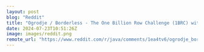 ```yaml
---
layout: post
blog: "Reddit"
title: "Ogrodje / Borderless - The One Billion Row Challenge (1BRC) with Gunnar Morling"
date: 2024-07-23T10:51:26Z
image: images/reddit.png
remote_url: "https://www.reddit.com/r/java/comments/1ea4tv6/ogrodje_borderless_the_one_billion_row_challenge/"
---
```

